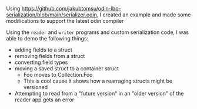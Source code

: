Using https://github.com/jakubtomsu/odin-lbp-serialization/blob/main/serializer.odin, I created an example and made some modifications to support the latest odin compiler

Using the `reader` and `writer` programs and custom serialization code, I was able to demo the following things:
- adding fields to a struct
- removing fields from a struct
- converting field types
- moving a saved struct to a container struct
  - Foo moves to Collection.Foo
  - This is cool cause it shows how a rearraging structs might be versioned
 - Attempting to read from a "future version" in an "older version" of the reader app gets an error

